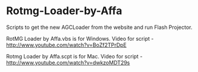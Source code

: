 Rotmg-Loader-by-Affa
====================

Scripts to get the new AGCLoader from the website and run Flash Projector.

RotMG Loader by Affa.vbs is for Windows. Video for script - http://www.youtube.com/watch?v=BoZf2TPrDpE

Rotmg Loader by Affa.scpt is for Mac. Video for script - http://www.youtube.com/watch?v=dwkzoMDT29s
